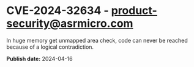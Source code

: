 # CVE-2024-32634 - product-security@asrmicro.com

In huge memory get unmapped area check, code can never be reached because of a logical contradiction. 

**Publish date:** 2024-04-16
